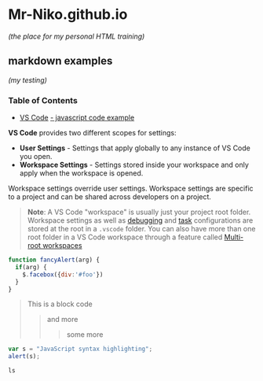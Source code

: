 # Mr-Niko.github.io
*(the place for my personal HTML training)*

## markdown examples 
*(my testing)*

### Table of Contents

- [VS Code](#VS-Code)
[- javascript code example](#java-ex)


<a name="VS-Code"></a>**VS Code** provides two different scopes for settings:

- **User Settings** - Settings that apply globally to any instance of VS Code you open.
- **Workspace Settings** - Settings stored inside your workspace and only apply when the workspace is opened.

Workspace settings override user settings. Workspace settings are specific to a project and can be shared across developers on a project.

> **Note**: A VS Code "workspace" is usually just your project root folder. Workspace settings as well as [debugging](https://code.visualstudio.com/docs/editor/debugging) and [task](https://code.visualstudio.com/docs/editor/tasks) configurations are stored at the root in a `.vscode` folder. You can also have more than one root folder in a VS Code workspace through a feature called [Multi-root workspaces](https://code.visualstudio.com/docs/editor/multi-root-workspaces)

<a name="java-ex"></a>
```javascript
function fancyAlert(arg) {
  if(arg) {
    $.facebox({div:'#foo'})
  }
}
```

> This is a block code
>> and more
>>> some more



```javascript
var s = "JavaScript syntax highlighting";
alert(s);
```
```script
ls
```